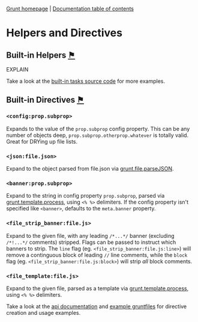 [Grunt homepage](https://github.com/cowboy/grunt) | [Documentation table of contents](toc.md)

# Helpers and Directives

## Built-in Helpers <a name="built-in-helpers" href="#built-in-helpers" title="Link to this section">⚑</a>
EXPLAIN

Take a look at the [built-in tasks source code](../tasks) for more examples.

## Built-in Directives <a name="built-in-directives" href="#built-in-directives" title="Link to this section">⚑</a>

### `<config:prop.subprop>`
Expands to the value of the `prop.subprop` config property. This can be any number of objects deep, `prop.subprop.otherprop.whatever` is totally valid. Great for DRYing up file lists.

### `<json:file.json>`
Expand to the object parsed from file.json via [grunt.file.parseJSON](api_file.md).

### `<banner:prop.subprop>`
Expand to the string in config property `prop.subprop`, parsed via [grunt.template.process](api_template.md), using `<% %>` delimiters. If the config property isn't specified like `<banner>`, defaults to the `meta.banner` property.

### `<file_strip_banner:file.js>`
Expand to the given file, with any leading `/*...*/` banner (excluding `/*!...*/` comments) stripped. Flags can be passed to instruct which banners to strip. The `line` flag (eg. `<file_strip_banner:file.js:line>`) will remove a continguous block of leading `//` line comments, while the `block` flag (eg. `<file_strip_banner:file.js:block>`) will strip _all_ block comments.

### `<file_template:file.js>`
Expand to the given file, parsed as a template via [grunt.template.process](api_template.md), using `<% %>` delimiters.

Take a look at the [api documentation](api.md) and [example gruntfiles](example_gruntfiles.md) for directive creation and usage examples.
